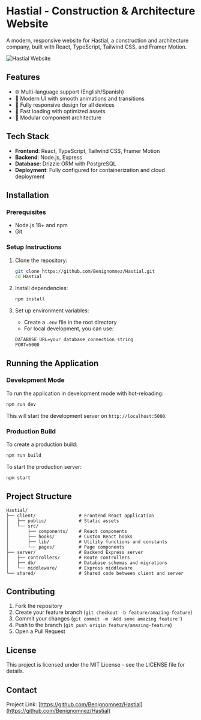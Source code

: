 # Hastial - Construction & Architecture Website

A modern, responsive website for Hastial, a construction and architecture company, built with React, TypeScript, Tailwind CSS, and Framer Motion.

![Hastial Website](client/public/hastial-preview.png)

## Features

- 🌐 Multi-language support (English/Spanish)
- 🎨 Modern UI with smooth animations and transitions
- 📱 Fully responsive design for all devices
- 🚀 Fast loading with optimized assets
- 🧩 Modular component architecture

## Tech Stack

- **Frontend**: React, TypeScript, Tailwind CSS, Framer Motion
- **Backend**: Node.js, Express
- **Database**: Drizzle ORM with PostgreSQL
- **Deployment**: Fully configured for containerization and cloud deployment

## Installation

### Prerequisites

- Node.js 18+ and npm
- Git

### Setup Instructions

1. Clone the repository:
   ```bash
   git clone https://github.com/Benignomnez/Hastial.git
   cd Hastial
   ```

2. Install dependencies:
   ```bash
   npm install
   ```

3. Set up environment variables:
   - Create a `.env` file in the root directory
   - For local development, you can use:
   ```
   DATABASE_URL=your_database_connection_string
   PORT=5000
   ```

## Running the Application

### Development Mode

To run the application in development mode with hot-reloading:

```bash
npm run dev
```

This will start the development server on `http://localhost:5000`.

### Production Build

To create a production build:

```bash
npm run build
```

To start the production server:

```bash
npm start
```

## Project Structure

```
Hastial/
├── client/                # Frontend React application
│   ├── public/            # Static assets
│   └── src/
│       ├── components/    # React components
│       ├── hooks/         # Custom React hooks
│       ├── lib/           # Utility functions and constants
│       └── pages/         # Page components
├── server/                # Backend Express server
│   ├── controllers/       # Route controllers
│   ├── db/                # Database schemas and migrations
│   └── middleware/        # Express middleware
└── shared/                # Shared code between client and server
```

## Contributing

1. Fork the repository
2. Create your feature branch (`git checkout -b feature/amazing-feature`)
3. Commit your changes (`git commit -m 'Add some amazing feature'`)
4. Push to the branch (`git push origin feature/amazing-feature`)
5. Open a Pull Request

## License

This project is licensed under the MIT License - see the LICENSE file for details.

## Contact

Project Link: [https://github.com/Benignomnez/Hastial](https://github.com/Benignomnez/Hastial) 